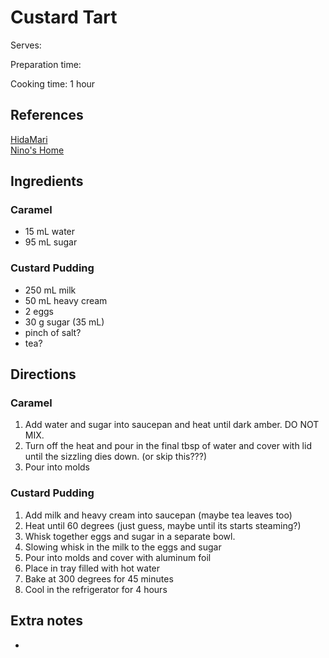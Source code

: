 # Custard Tart

Serves:

Preparation time:

Cooking time: 1 hour

## References

[HidaMari](https://www.youtube.com/watch?v=-E5ZcazvINs)  
[Nino's Home](https://www.youtube.com/watch?v=1_q8txKyg4E)

## Ingredients

### Caramel
- 15 mL water
- 95 mL sugar

### Custard Pudding
- 250 mL milk
- 50 mL heavy cream
- 2 eggs
- 30 g sugar (35 mL)
- pinch of salt?
- tea?

## Directions

### Caramel
1. Add water and sugar into saucepan and heat until dark amber. DO NOT MIX.
2. Turn off the heat and pour in the final tbsp of water and cover with lid until the sizzling dies down. (or skip this???)
3. Pour into molds

### Custard Pudding
1. Add milk and heavy cream into saucepan (maybe tea leaves too)
2. Heat until 60 degrees (just guess, maybe until its starts steaming?)
3. Whisk together eggs and sugar in a separate bowl.
4. Slowing whisk in the milk to the eggs and sugar
5. Pour into molds and cover with aluminum foil
6. Place in tray filled with hot water
7. Bake at 300 degrees for 45 minutes
8. Cool in the refrigerator for 4 hours 

## Extra notes
-